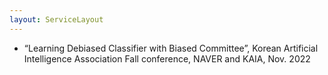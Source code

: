 ```yaml
---
layout: ServiceLayout
---
```


- “Learning Debiased Classifier with Biased Committee”, Korean Artificial Intelligence Association Fall
  conference, NAVER and KAIA, Nov. 2022
